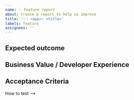 ```yaml
---
name: ✨ Feature report
about: Create a report to help us improve
title: '✨: <app>: <title>'
labels: feature
assignees: ''
---
```


## Expected outcome
<!-- Short description -->

## Business Value / Developer Experience
<!-- Should give motivation for prioritization.
 Outcome measurement of delivered value. -->

## Acceptance Criteria
<!--> How to test -->
